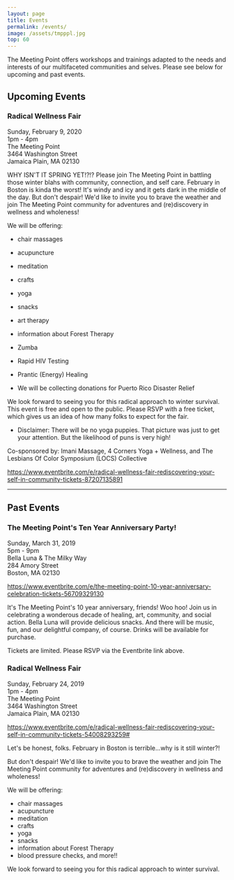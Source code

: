 ```yaml
---
layout: page
title: Events
permalink: /events/
image: /assets/tmpppl.jpg
top: 60
---
```


The Meeting Point offers workshops and trainings adapted to the needs and interests of our multifaceted communities and selves. Please see below for upcoming and past events.

## Upcoming Events

### Radical Wellness Fair 
Sunday, February 9, 2020<br>
1pm - 4pm<br>
The Meeting Point<br>
3464 Washington Street<br>
Jamaica Plain, MA 02130

WHY ISN'T IT SPRING YET!?!? Please join The Meeting Point in battling those winter blahs with community, connection, and self care.
February in Boston is kinda the worst! It's windy and icy and it gets dark in the middle of the day. 
But don't despair! We'd like to invite you to brave the weather and join The Meeting Point community for adventures and (re)discovery in wellness and wholeness!

We will be offering:

* chair massages
* acupuncture
* meditation
* crafts
* yoga
* snacks
* art therapy
* information about Forest Therapy
* Zumba
* Rapid HIV Testing
* Prantic (Energy) Healing

* We will be collecting donations for Puerto Rico Disaster Relief

We look forward to seeing you for this radical approach to winter survival.
This event is free and open to the public. Please RSVP with a free ticket, which gives us an idea of how many folks to expect for the fair.

* Disclaimer: There will be no yoga puppies. That picture was just to get your attention. But the likelihood of puns is very high!

Co-sponsored by: Imani Massage, 4 Corners Yoga + Wellness, and The Lesbians Of Color Symposium (LOCS) Collective 

<https://www.eventbrite.com/e/radical-wellness-fair-rediscovering-your-self-in-community-tickets-87207135891>

---

## Past Events

### The Meeting Point's Ten Year Anniversary Party!
Sunday, March 31, 2019<br>
5pm - 9pm<br>
Bella Luna & The Milky Way<br>
284 Amory Street<br> 
Boston, MA 02130

<https://www.eventbrite.com/e/the-meeting-point-10-year-anniversary-celebration-tickets-56709329130>

It's The Meeting Point's 10 year anniversary, friends! Woo hoo! Join us in celebrating a wonderous decade of healing, art, community, and social action. Bella Luna will provide delicious snacks. And there will be music, fun, and our delightful company, of course. Drinks will be available for purchase.

Tickets are limited. Please RSVP via the Eventbrite link above.


### Radical Wellness Fair
Sunday, February 24, 2019<br>
1pm - 4pm<br>
The Meeting Point<br>
3464 Washington Street<br>
Jamaica Plain, MA 02130

<https://www.eventbrite.com/e/radical-wellness-fair-rediscovering-your-self-in-community-tickets-54008293259#>

Let's be honest, folks. February in Boston is terrible...why is it still winter?!

But don't despair! We'd like to invite you to brave the weather and join The Meeting Point community for adventures and (re)discovery in wellness and wholeness!

We will be offering:
* chair massages
* acupuncture
* meditation
* crafts
* yoga
* snacks
* information about Forest Therapy
* blood pressure checks, and more!!

We look forward to seeing you for this radical approach to winter survival.
